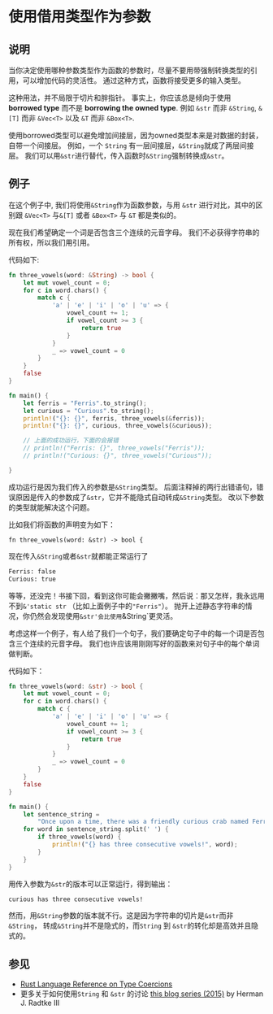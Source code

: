 # 使用借用类型作为参数

## 说明
当你决定使用哪种参数类型作为函数的参数时，尽量不要用带强制转换类型的引用，可以增加代码的灵活性。
通过这种方式，函数将接受更多的输入类型。

这种用法，并不局限于切片和胖指针。
事实上，你应该总是倾向于使用
__borrowed type__ 
而不是
__borrowing the owned type__.
例如 `&str` 而非 `&String`, `&[T]` 而非 `&Vec<T>` 以及 `&T` 而非 `&Box<T>`.

使用borrowed类型可以避免增加间接层，因为owned类型本来是对数据的封装，自带一个间接层。
例如，一个 `String` 有一层间接层，`&String`就成了两层间接层。
我们可以用`&str`进行替代，传入函数时`&String`强制转换成`&str`。

## 例子

在这个例子中, 我们将使用`&String`作为函数参数，与用 `&str` 进行对比，其中的区别跟 `&Vec<T>` 与`&[T]` 或者 `&Box<T>` 与 `&T` 都是类似的。

现在我们希望确定一个词是否包含三个连续的元音字母。
我们不必获得字符串的所有权，所以我们用引用。

代码如下:

```rust
fn three_vowels(word: &String) -> bool {
    let mut vowel_count = 0;
    for c in word.chars() {
        match c {
            'a' | 'e' | 'i' | 'o' | 'u' => {
                vowel_count += 1;
                if vowel_count >= 3 {
                    return true
                }
            }
            _ => vowel_count = 0
        }
    }
    false
}

fn main() {
    let ferris = "Ferris".to_string();
    let curious = "Curious".to_string();
    println!("{}: {}", ferris, three_vowels(&ferris));
    println!("{}: {}", curious, three_vowels(&curious));

    // 上面的成功运行，下面的会报错
    // println!("Ferris: {}", three_vowels("Ferris"));
    // println!("Curious: {}", three_vowels("Curious"));

}
```

成功运行是因为我们传入的参数是`&String`类型。
后面注释掉的两行出错语句，错误原因是传入的参数成了`&str`，它并不能隐式自动转成`&String`类型。
改以下参数的类型就能解决这个问题。

比如我们将函数的声明变为如下：

```rust, ignore
fn three_vowels(word: &str) -> bool {
```

现在传入`&String`或者`&str`就都能正常运行了

```bash
Ferris: false
Curious: true
```

等等，还没完！书接下回，看到这你可能会撇撇嘴，然后说：那又怎样，我永远用不到`&'static str`
（比如上面例子中的`"Ferris"`）。
抛开上述静态字符串的情况，你仍然会发现使用`&str'会比使用`&String`更灵活。

考虑这样一个例子，有人给了我们一个句子，我们要确定句子中的每一个词是否包含三个连续的元音字母。
我们也许应该用刚刚写好的函数来对句子中的每个单词做判断。

代码如下：

```rust
fn three_vowels(word: &str) -> bool {
    let mut vowel_count = 0;
    for c in word.chars() {
        match c {
            'a' | 'e' | 'i' | 'o' | 'u' => {
                vowel_count += 1;
                if vowel_count >= 3 {
                    return true
                }
            }
            _ => vowel_count = 0
        }
    }
    false
}

fn main() {
    let sentence_string =
        "Once upon a time, there was a friendly curious crab named Ferris".to_string();
    for word in sentence_string.split(' ') {
        if three_vowels(word) {
            println!("{} has three consecutive vowels!", word);
        }
    }
}
```

用传入参数为`&str`的版本可以正常运行，得到输出：

```bash
curious has three consecutive vowels!
```

然而，用`&String`参数的版本就不行。这是因为字符串的切片是`&str`而非`&String`，
转成`&String`并不是隐式的，而`String` 到 `&str`的转化却是高效并且隐式的。

## 参见

- [Rust Language Reference on Type Coercions](https://doc.rust-lang.org/reference/type-coercions.html)
- 更多关于如何使用`String` 和 `&str` 的讨论
  [this blog series (2015)](https://web.archive.org/web/20201112023149/https://hermanradtke.com/2015/05/03/string-vs-str-in-rust-functions.html)
  by Herman J. Radtke III
